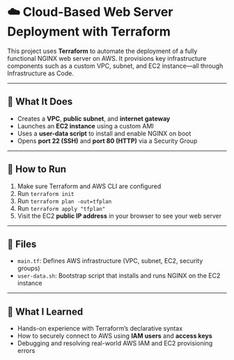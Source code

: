 # ☁️ Cloud-Based Web Server Deployment with Terraform

This project uses **Terraform** to automate the deployment of a fully functional NGINX web server on AWS. It provisions key infrastructure components such as a custom VPC, subnet, and EC2 instance—all through Infrastructure as Code.

---

## 🔧 What It Does

- Creates a **VPC**, **public subnet**, and **internet gateway**
- Launches an **EC2 instance** using a custom AMI
- Uses a **user-data script** to install and enable NGINX on boot
- Opens **port 22 (SSH)** and **port 80 (HTTP)** via a Security Group

---

## 🚀 How to Run

1. Make sure Terraform and AWS CLI are configured
2. Run `terraform init`
3. Run `terraform plan -out=tfplan`
4. Run `terraform apply "tfplan"`
5. Visit the EC2 **public IP address** in your browser to see your web server

---

## 📁 Files

- `main.tf`: Defines AWS infrastructure (VPC, subnet, EC2, security groups)
- `user-data.sh`: Bootstrap script that installs and runs NGINX on the EC2 instance

---

## 🧠 What I Learned

- Hands-on experience with Terraform’s declarative syntax
- How to securely connect to AWS using **IAM users** and **access keys**
- Debugging and resolving real-world AWS IAM and EC2 provisioning errors
